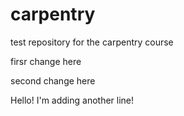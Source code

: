 # carpentry
test repository for the carpentry course

firsr change here

second change here

Hello! I'm adding another line!
